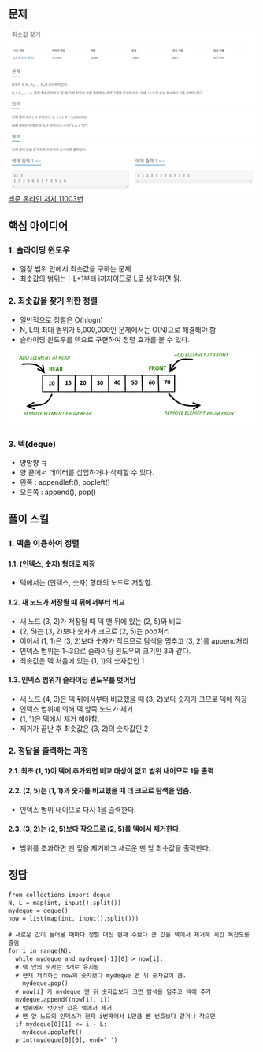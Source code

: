 ## 문제
![Alt text](./img/최솟값찾기.png)   
[백준 온라인 저지 11003번](https://www.acmicpc.net/problem/11003)

## 핵심 아이디어
### 1. 슬라이딩 윈도우
* 일정 범위 안에서 최솟값을 구하는 문제
* 최솟값의 범위는 i-L+1부터 i까지이므로 L로 생각하면 됨.

### 2. 최솟값을 찾기 위한 정렬
* 일반적으로 정렬은 O(nlogn)
* N, L의 최대 범위가 5,000,000인 문제에서는 O(N)으로 해결해야 함
* 슬라이딩 윈도우를 덱으로 구현하여 정렬 효과를 볼 수 있다.

![Alt text](./img/덱.png)   

### 3. 덱(deque)
* 양방향 큐
* 양 끝에서 데이터를 삽입하거나 삭제할 수 있다.
* 왼쪽 : appendleft(), popleft()
* 오른쪽 : append(), pop()

## 풀이 스킬
### 1. 덱을 이용하여 정렬
#### 1.1. (인덱스, 숫자) 형태로 저장
* 덱에서는 (인덱스, 숫자) 형태의 노드로 저장함.

#### 1.2. 새 노드가 저장될 때 뒤에서부터 비교
* 새 노드 (3, 2)가 저장될 때 덱 맨 뒤에 있는 (2, 5)와 비교
* (2, 5)는 (3, 2)보다 숫자가 크므로 (2, 5)는 pop처리
* 이어서 (1, 1)은 (3, 2)보다 숫자가 작으므로 탐색을 멈추고 (3, 2)를 append처리
* 인덱스 범위는 1~3으로 슬라이딩 윈도우의 크기인 3과 같다.
* 최솟값은 덱 처음에 있는 (1, 1)의 숫자값인 1

#### 1.3. 인덱스 범위가 슬라이딩 윈도우를 벗어남
* 새 노드 (4, 3)은 덱 뒤에서부터 비교했을 때 (3, 2)보다 숫자가 크므로 덱에 저장
* 인덱스 범위에 의해 덱 앞쪽 노드가 제거
* (1, 1)은 덱에서 제거 해야함.
* 제거가 끝난 후 최솟값은 (3, 2)의 숫자값인 2

### 2. 정답을 출력하는 과정
#### 2.1. 최초 (1, 1)이 덱에 추가되면 비교 대상이 없고 범위 내이므로 1을 출력
#### 2.2. (2, 5)는 (1, 1)과 숫자를 비교했을 때 더 크므로 탐색을 멈춤.
* 인덱스 범위 내이므로 다시 1을 출력한다.
#### 2.3. (3, 2)는 (2, 5)보다 작으므로 (2, 5)를 덱에서 제거한다.
* 범위를 초과하면 맨 앞을 제거하고 새로운 맨 앞 최솟값을 출력한다.

## 정답
```
from collections import deque
N, L = map(int, input().split())
mydeque = deque()
now = list(map(int, input().split()))

# 새로운 값이 들어올 때마다 정렬 대신 현재 수보다 큰 값을 덱에서 제거해 시간 복잡도를 줄임
for i in range(N):
  while mydeque and mydeque[-1][0] > now[i]: 
  # 덱 안의 숫자는 3개로 유지됨
  # 현재 처리하는 now의 숫자보다 mydeque 맨 뒤 숫자값이 큼.
    mydeque.pop()
  # now[i] 가 mydeque 맨 뒤 숫자값보다 크면 탐색을 멈추고 덱에 추가
  mydeque.append((now[i], i))
  # 범위에서 벗어난 값은 덱에서 제거
  # 맨 앞 노드의 인덱스가 현재 i번째에서 L만큼 뺀 번호보다 같거나 작으면 
  if mydeque[0][1] <= i - L:
    mydeque.popleft()
  print(mydeque[0][0], end=' ')
  
```
